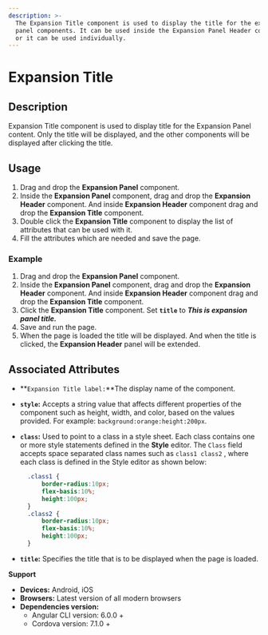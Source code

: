 ```yaml
---
description: >-
  The Expansion Title component is used to display the title for the expansion
  panel components. It can be used inside the Expansion Panel Header component
  or it can be used individually.
---
```


# Expansion Title

## Description

Expansion Title component is used to display title for the Expansion Panel content. Only the title will be displayed, and the other components will be displayed after clicking the title.

## Usage

1. Drag and drop the **Expansion Panel** component.
2. Inside the **Expansion Panel** component, drag and drop the **Expansion Header** component. And inside **Expansion Header** component drag and drop the **Expansion Title** component.
3. Double click the **Expansion Title** component to display the list of attributes that can be used with it.
4. Fill the attributes which are needed and save the page.

### Example

1. Drag and drop the **Expansion Panel** component.
2. Inside the **Expansion Panel** component, drag and drop the **Expansion Header** component. And inside **Expansion Header** component drag and drop the **Expansion Title** component. 
3. Click the **Expansion Title** component. Set **`title`** to _**This is expansion panel title.**_
4. Save and run the page.
5. When the page is loaded the title will be displayed. And when the title is clicked, the **Expansion Header** panel will be extended.

## Associated Attributes

* **`Expansion Title label:`**The display name of the component.
* **`style`:** Accepts a string value that affects different properties of the component such as height, width, and color, based on the values provided. For example: `background:orange:height:200px`.
* **`class`:** Used to point to a class in a style sheet.  Each class contains one or more style statements defined in the **Style** editor. The `Class` field accepts space separated class names such as `class1 class2` , where each class is defined in the Style editor as shown below:

  ```css
    .class1 {
        border-radius:10px;
        flex-basis:10%;
        height:100px;
    }
    .class2 {
        border-radius:10px;
        flex-basis:10%;
        height:100px;
    }
  ```

* **`title`:** Specifies the title that is to be displayed when the page is loaded. 

**Support**

* **Devices:** Android, iOS
* **Browsers:**  Latest version of all modern browsers
* **Dependencies version:** 
  * Angular CLI version: 6.0.0 + 
  * Cordova version: 7.1.0 + 

